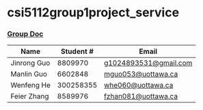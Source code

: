 # csi5112group1project_service

### [Group Doc](https://docs.google.com/document/d/1YwB-PHlbd27hZOde_DL-oTCQZFE-k5KsEJ-befittBk/edit)


|    Name   |Student # | Email
|-------    |----------|------
|Jinrong Guo|8809970|g1024893531@gmail.com
|Manlin Guo |6602848|mguo053@uottawa.ca
|Wenfeng He |300258355|whe060@uottawa.ca|
|Feier Zhang|8589976|fzhan081@uottawa.ca

